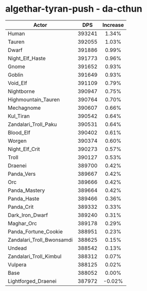 # algethar-tyran-push - da-cthun
| Actor | DPS | Increase |
|---|:---:|:---:|
|Human|393241|1.34%|
|Tauren|392055|1.03%|
|Dwarf|391886|0.99%|
|Night_Elf_Haste|391773|0.96%|
|Gnome|391652|0.93%|
|Goblin|391649|0.93%|
|Void_Elf|391109|0.79%|
|Nightborne|390947|0.75%|
|Highmountain_Tauren|390764|0.70%|
|Mechagnome|390607|0.66%|
|Kul_Tiran|390542|0.64%|
|Zandalari_Troll_Paku|390531|0.64%|
|Blood_Elf|390402|0.61%|
|Worgen|390374|0.60%|
|Night_Elf_Crit|390273|0.57%|
|Troll|390127|0.53%|
|Draenei|389700|0.42%|
|Panda_Vers|389667|0.42%|
|Orc|389666|0.42%|
|Panda_Mastery|389664|0.42%|
|Panda_Haste|389466|0.36%|
|Panda_Crit|389332|0.33%|
|Dark_Iron_Dwarf|389240|0.31%|
|Maghar_Orc|389178|0.29%|
|Panda_Fortune_Cookie|388951|0.23%|
|Zandalari_Troll_Bwonsamdi|388625|0.15%|
|Undead|388542|0.13%|
|Zandalari_Troll_Kimbul|388312|0.07%|
|Vulpera|388125|0.02%|
|Base|388052|0.00%|
|Lightforged_Draenei|387972|-0.02%|
